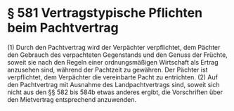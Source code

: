 # § 581 Vertragstypische Pflichten beim Pachtvertrag
(1) Durch den Pachtvertrag wird der Verpächter verpflichtet, dem Pächter den Gebrauch des verpachteten Gegenstands und den Genuss der Früchte, soweit sie nach den Regeln einer ordnungsmäßigen Wirtschaft als Ertrag anzusehen sind, während der Pachtzeit zu gewähren. Der Pächter ist verpflichtet, dem Verpächter die vereinbarte Pacht zu entrichten.
(2) Auf den Pachtvertrag mit Ausnahme des Landpachtvertrags sind, soweit sich nicht aus den §§ 582 bis 584b etwas anderes ergibt, die Vorschriften über den Mietvertrag entsprechend anzuwenden.